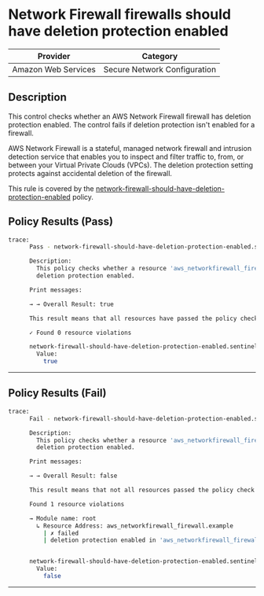 # Network Firewall firewalls should have deletion protection enabled

| Provider            | Category                                         |
|---------------------|--------------------------------------------------|
| Amazon Web Services | Secure Network Configuration                     |

## Description

This control checks whether an AWS Network Firewall firewall has deletion protection enabled. The control fails if deletion protection isn't enabled for a firewall.

AWS Network Firewall is a stateful, managed network firewall and intrusion detection service that enables you to inspect and filter traffic to, from, or between your Virtual Private Clouds (VPCs). The deletion protection setting protects against accidental deletion of the firewall.

This rule is covered by the [network-firewall-should-have-deletion-protection-enabled](../../policies/network-firewall-should-have-deletion-protection-enabled.sentinel) policy.

## Policy Results (Pass)
```bash
trace:
      Pass - network-firewall-should-have-deletion-protection-enabled.sentinel

      Description:
        This policy checks whether a resource 'aws_networkfirewall_firewall' has
        deletion protection enabled.

      Print messages:

      → → Overall Result: true

      This result means that all resources have passed the policy check for the policy network-firewall-should-have-deletion-protection-enabled.

      ✓ Found 0 resource violations

      network-firewall-should-have-deletion-protection-enabled.sentinel:46:1 - Rule "main"
        Value:
          true
```

---

## Policy Results (Fail)
```bash
trace:
      Fail - network-firewall-should-have-deletion-protection-enabled.sentinel

      Description:
        This policy checks whether a resource 'aws_networkfirewall_firewall' has
        deletion protection enabled.

      Print messages:

      → → Overall Result: false

      This result means that not all resources passed the policy check and the protected behavior is not allowed for the policy network-firewall-should-have-deletion-protection-enabled.

      Found 1 resource violations

      → Module name: root
        ↳ Resource Address: aws_networkfirewall_firewall.example
          | ✗ failed
          | deletion protection enabled in 'aws_networkfirewall_firewall'. Refer to https://docs.aws.amazon.com/securityhub/latest/userguide/networkfirewall-controls.html#networkfirewall-9 for more details.


      network-firewall-should-have-deletion-protection-enabled.sentinel:46:1 - Rule "main"
        Value:
          false
```

---